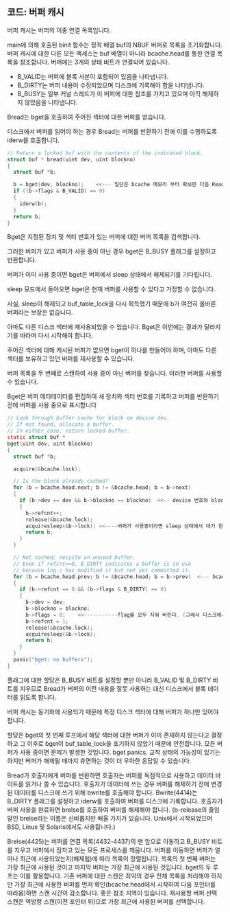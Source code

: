## 코드: 버퍼 캐시

버퍼 캐시는 버퍼의 이중 연결 목록입니다. 

main에 의해 호출된 binit 함수는 정적 배열 buf의 NBUF 버퍼로 목록을 초기화합니다.
버퍼 캐시에 대한 다른 모든 액세스는 buf 배열이 아니라 bcache.head를 통한 연결 목록을 참조합니다.
버퍼에는 3개의 상태 비트가 연결되어 있습니다.

 * B_VALID는 버퍼에 블록 사본이 포함되어 있음을 나타냅니다.
* B_DIRTY는 버퍼 내용이 수정되었으며 디스크에 기록해야 함을 나타냅니다.
* B_BUSY는 일부 커널 스레드가 이 버퍼에 대한 참조를 가지고 있으며 아직 해제하지 않았음을 나타냅니다.



Bread는 bget을 호출하여 주어진 섹터에 대한 버퍼를 얻습니다. 

디스크에서 버퍼를 읽어야 하는 경우 Bread는 버퍼를 반환하기 전에 이를 수행하도록 iderw를 호출합니다.

```c
// Return a locked buf with the contents of the indicated block.
struct buf * bread(uint dev, uint blockno)
{
  struct buf *b;

  b = bget(dev, blockno);    <<--- 일단은 bcache 메모리 부터 확보한 다음 Read른 한다. 
  if ((b->flags & B_VALID) == 0)
  {
    iderw(b);
  }
  return b;
}
```

Bget은 지정된 장치 및 섹터 번호가 있는 버퍼에 대한 버퍼 목록을 검색합니다.

그러한 버퍼가 있고 버퍼가 사용 중이 아닌 경우 bget은 B_BUSY 플래그를 설정하고 반환합니다.

버퍼가 이미 사용 중이면 bget은 버퍼에서 sleep 상태에서 해제되기를 기다립니다. 

sleep 모드에서 돌아오면  bget은 현재 버퍼를 사용할 수 있다고 가정할 수 없습니다.

사실, sleep이 해제되고 buf_table_lock을 다시 획득했기 때문에 b가 여전히 올바른 버퍼라는 보장은 없습니다. 

아마도 다른 디스크 섹터에 재사용되었을 수 있습니다. Bget은 이번에는 결과가 달라지기를 바라며 다시 시작해야 합니다.

주어진 섹터에 대해 캐시된 버퍼가 없으면 bget이 하나를 만들어야 하며, 아마도 다른 섹터를 보유하고 있던 버퍼를 재사용할 수 있습니다.

버퍼 목록을 두 번째로 스캔하여 사용 중이 아닌 버퍼를 찾습니다. 이러한 버퍼를 사용할 수 있습니다. 

Bget은 버퍼 메타데이터를 편집하여 새 장치와 섹터 번호를 기록하고 버퍼를 반환하기 전에 버퍼를 사용 중으로 표시합니다

```c
// Look through buffer cache for block on device dev.
// If not found, allocate a buffer.
// In either case, return locked buffer.
static struct buf *
bget(uint dev, uint blockno)
{
  struct buf *b;

  acquire(&bcache.lock);

  // Is the block already cached?
  for (b = bcache.head.next; b != &bcache.head; b = b->next)
  {
    if (b->dev == dev && b->blockno == blockno)  <<-- device 번호와 block 번호로  bcache를 찾는다. 
    {
      b->refcnt++;
      release(&bcache.lock);
      acquiresleep(&b->lock); <<----버퍼가 사용중이라면 sleep 상태에서 대기 한다. 
      return b;
    }
  }

  // Not cached; recycle an unused buffer.
  // Even if refcnt==0, B_DIRTY indicates a buffer is in use
  // because log.c has modified it but not yet committed it.
  for (b = bcache.head.prev; b != &bcache.head; b = b->prev)  <--- bcache를 못찾았으면... 빈 bache를 찾는다. 
  {
    if (b->refcnt == 0 && (b->flags & B_DIRTY) == 0)
    {
      b->dev = dev;
      b->blockno = blockno;
      b->flags = 0;    <<-----------flag를 모두 지워 버린다. (그래서 디스크에서 읽어 오도록 한다.)
      b->refcnt = 1;
      release(&bcache.lock);
      acquiresleep(&b->lock);
      return b;
    }
  }
  panic("bget: no buffers");
}
```



플래그에 대한 할당은 B_BUSY 비트를 설정할 뿐만 아니라 B_VALID 및 B_DIRTY 비트를 지우므로 Bread가 버퍼의 이전 내용을 잘못 사용하는 대신 디스크에서 블록 데이터를 읽도록 합니다.

버퍼 캐시는 동기화에 사용되기 때문에 특정 디스크 섹터에 대해 버퍼가 하나만 있어야 합니다.

할당은 bget의 첫 번째 루프에서 해당 섹터에 대한 버퍼가 이미 존재하지 않는다고 결정하고 그 이후로 bget이 buf_table_lock을 포기하지 않았기 때문에 안전합니다.
모든 버퍼가 사용 중이면 문제가 발생한 것입니다. bget panics. 교착 상태의 가능성이 있기는 하지만 버퍼가 해제될 때까지 휴면하는 것이 더 우아한 응답일 수 있습니다.

Bread가 호출자에게 버퍼를 반환하면 호출자는 버퍼를 독점적으로 사용하고 데이터 바이트를 읽거나 쓸 수 있습니다. 호출자가 데이터에 쓰는 경우 버퍼를 해제하기 전에 변경된 데이터를 디스크에 쓰기 위해 bwrite를 호출해야 합니다.
Bwrite(4414)는 B_DIRTY 플래그를 설정하고 iderw를 호출하여 버퍼를 디스크에 기록합니다.
호출자가 버퍼 사용을 완료하면 brelse를 호출하여 버퍼를 해제해야 합니다. (b-release의 줄임말인 brelse라는 이름은 신비롭지만 배울 가치가 있습니다. Unix에서 시작되었으며 BSD, Linux 및 Solaris에서도 사용됩니다.)

Brelse(4425)는 버퍼를 연결 목록(4432-4437)의 맨 앞으로 이동하고 B_BUSY 비트를 지우고 버퍼에서 잠자고 있는 모든 프로세스를 깨웁니다.
버퍼를 이동하면 버퍼가 얼마나 최근에 사용되었는지(해제됨)에 따라 목록이 정렬됩니다. 목록의 첫 번째 버퍼는 가장 최근에 사용된 것이고 마지막 버퍼는 가장 최근에 사용된 것입니다.
bget의 두 루프는 이를 활용합니다. 기존 버퍼에 대한 스캔은 최악의 경우 전체 목록을 처리해야 하지만 가장 최근에 사용한 버퍼를 먼저 확인(bcache.head에서 시작하여 다음 포인터를 따라옴)하면 스캔 시간이 감소합니다. 좋은 참조 지역이 있습니다.
재사용할 버퍼 선택 스캔은 역방향 스캔(이전 포인터 뒤)으로 가장 최근에 사용된 버퍼를 선택합니다.